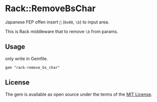 # Rack::RemoveBsChar

Japanese FEP offen insert `` (`0x08`, `\b`) to input area.

This is Rack middleware that to remove `\b` from params.

## Usage

only write in Gemfile.

```
gem "rack-remove_bs_char"
```

## License

The gem is available as open source under the terms of the [MIT License](http://opensource.org/licenses/MIT).


